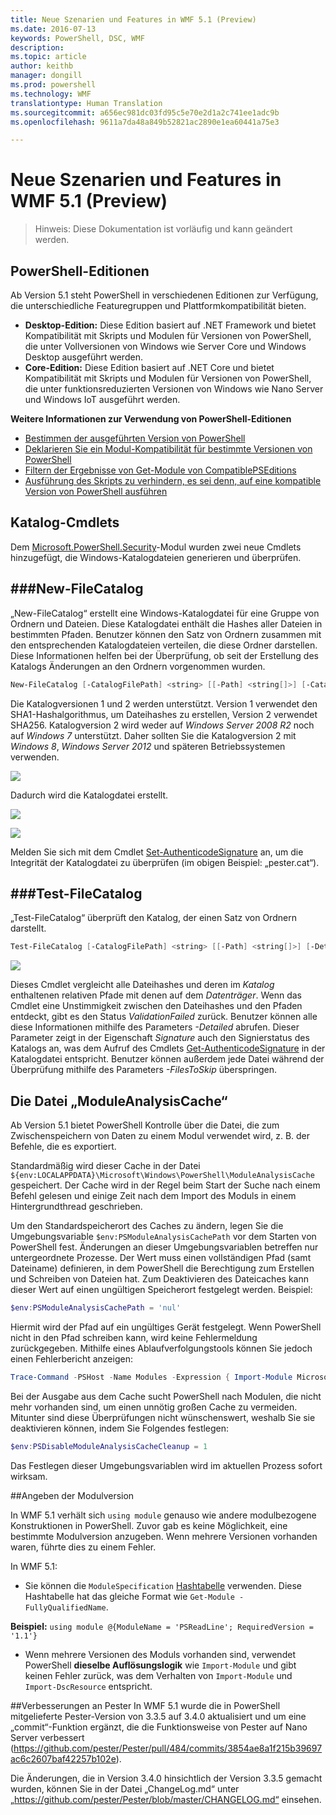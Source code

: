 ```yaml
---
title: Neue Szenarien und Features in WMF 5.1 (Preview)
ms.date: 2016-07-13
keywords: PowerShell, DSC, WMF
description: 
ms.topic: article
author: keithb
manager: dongill
ms.prod: powershell
ms.technology: WMF
translationtype: Human Translation
ms.sourcegitcommit: a656ec981dc03fd95c5e70e2d1a2c741ee1adc9b
ms.openlocfilehash: 9611a7da48a849b52821ac2890e1ea60441a75e3

---
```


# Neue Szenarien und Features in WMF 5.1 (Preview) #

> Hinweis: Diese Dokumentation ist vorläufig und kann geändert werden.

## PowerShell-Editionen ##
Ab Version 5.1 steht PowerShell in verschiedenen Editionen zur Verfügung, die unterschiedliche Featuregruppen und Plattformkompatibilität bieten.

- **Desktop-Edition:** Diese Edition basiert auf .NET Framework und bietet Kompatibilität mit Skripts und Modulen für Versionen von PowerShell, die unter Vollversionen von Windows wie Server Core und Windows Desktop ausgeführt werden.
- **Core-Edition:** Diese Edition basiert auf .NET Core und bietet Kompatibilität mit Skripts und Modulen für Versionen von PowerShell, die unter funktionsreduzierten Versionen von Windows wie Nano Server und Windows IoT ausgeführt werden.

**Weitere Informationen zur Verwendung von PowerShell-Editionen**
- [Bestimmen der ausgeführten Version von PowerShell]()
- [Deklarieren Sie ein Modul-Kompatibilität für bestimmte Versionen von PowerShell]()
- [Filtern der Ergebnisse von Get-Module von CompatiblePSEditions]()
- [Ausführung des Skripts zu verhindern, es sei denn, auf eine kompatible Version von PowerShell ausführen]()

## Katalog-Cmdlets  

Dem [Microsoft.PowerShell.Security](https://technet.microsoft.com/en-us/library/hh847877.aspx)-Modul wurden zwei neue Cmdlets hinzugefügt, die Windows-Katalogdateien generieren und überprüfen.  

###New-FileCatalog 
--------------------------------

„New-FileCatalog“ erstellt eine Windows-Katalogdatei für eine Gruppe von Ordnern und Dateien. Diese Katalogdatei enthält die Hashes aller Dateien in bestimmten Pfaden. Benutzer können den Satz von Ordnern zusammen mit den entsprechenden Katalogdateien verteilen, die diese Ordner darstellen. Diese Informationen helfen bei der Überprüfung, ob seit der Erstellung des Katalogs Änderungen an den Ordnern vorgenommen wurden.    

```PowerShell
New-FileCatalog [-CatalogFilePath] <string> [[-Path] <string[]>] [-CatalogVersion <int>] [-WhatIf] [-Confirm] [<CommonParameters>]
```
Die Katalogversionen 1 und 2 werden unterstützt. Version 1 verwendet den SHA1-Hashalgorithmus, um Dateihashes zu erstellen, Version 2 verwendet SHA256. Katalogversion 2 wird weder auf *Windows Server 2008 R2* noch auf *Windows 7* unterstützt. Daher sollten Sie die Katalogversion 2 mit *Windows 8*, *Windows Server 2012* und späteren Betriebssystemen verwenden.  

![](../images/NewFileCatalog.jpg)

Dadurch wird die Katalogdatei erstellt. 

![](../images/CatalogFile1.jpg)  

![](../images/CatalogFile2.jpg) 

Melden Sie sich mit dem Cmdlet [Set-AuthenticodeSignature](https://technet.microsoft.com/library/hh849819.aspx) an, um die Integrität der Katalogdatei zu überprüfen (im obigen Beispiel: „pester.cat“).   


###Test-FileCatalog 
--------------------------------

„Test-FileCatalog“ überprüft den Katalog, der einen Satz von Ordnern darstellt. 

```PowerShell
Test-FileCatalog [-CatalogFilePath] <string> [[-Path] <string[]>] [-Detailed] [-FilesToSkip <string[]>] [-WhatIf] [-Confirm] [<CommonParameters>]
```

![](../images/TestFileCatalog.jpg)

Dieses Cmdlet vergleicht alle Dateihashes und deren im *Katalog* enthaltenen relativen Pfade mit denen auf dem *Datenträger*. Wenn das Cmdlet eine Unstimmigkeit zwischen den Dateihashes und den Pfaden entdeckt, gibt es den Status *ValidationFailed* zurück. Benutzer können alle diese Informationen mithilfe des Parameters *-Detailed* abrufen. Dieser Parameter zeigt in der Eigenschaft *Signature* auch den Signierstatus des Katalogs an, was dem Aufruf des Cmdlets [Get-AuthenticodeSignature](https://technet.microsoft.com/en-us/library/hh849805.aspx) in der Katalogdatei entspricht. Benutzer können außerdem jede Datei während der Überprüfung mithilfe des Parameters *-FilesToSkip* überspringen. 


## Die Datei „ModuleAnalysisCache“ ##
Ab Version 5.1 bietet PowerShell Kontrolle über die Datei, die zum Zwischenspeichern von Daten zu einem Modul verwendet wird, z. B. der Befehle, die es exportiert.

Standardmäßig wird dieser Cache in der Datei `${env:LOCALAPPDATA}\Microsoft\Windows\PowerShell\ModuleAnalysisCache` gespeichert.
Der Cache wird in der Regel beim Start der Suche nach einem Befehl gelesen und einige Zeit nach dem Import des Moduls in einem Hintergrundthread geschrieben.

Um den Standardspeicherort des Caches zu ändern, legen Sie die Umgebungsvariable `$env:PSModuleAnalysisCachePath` vor dem Starten von PowerShell fest. Änderungen an dieser Umgebungsvariablen betreffen nur untergeordnete Prozesse. Der Wert muss einen vollständigen Pfad (samt Dateiname) definieren, in dem PowerShell die Berechtigung zum Erstellen und Schreiben von Dateien hat. Zum Deaktivieren des Dateicaches kann dieser Wert auf einen ungültigen Speicherort festgelegt werden. Beispiel:

```PowerShell
$env:PSModuleAnalysisCachePath = 'nul'
```

Hiermit wird der Pfad auf ein ungültiges Gerät festgelegt. Wenn PowerShell nicht in den Pfad schreiben kann, wird keine Fehlermeldung zurückgegeben. Mithilfe eines Ablaufverfolgungstools können Sie jedoch einen Fehlerbericht anzeigen:

```PowerShell
Trace-Command -PSHost -Name Modules -Expression { Import-Module Microsoft.PowerShell.Management -Force }
```

Bei der Ausgabe aus dem Cache sucht PowerShell nach Modulen, die nicht mehr vorhanden sind, um einen unnötig großen Cache zu vermeiden.
Mitunter sind diese Überprüfungen nicht wünschenswert, weshalb Sie sie deaktivieren können, indem Sie Folgendes festlegen:

```PowerShell
$env:PSDisableModuleAnalysisCacheCleanup = 1
```

Das Festlegen dieser Umgebungsvariablen wird im aktuellen Prozess sofort wirksam.

##Angeben der Modulversion

In WMF 5.1 verhält sich `using module` genauso wie andere modulbezogene Konstruktionen in PowerShell. Zuvor gab es keine Möglichkeit, eine bestimmte Modulversion anzugeben. Wenn mehrere Versionen vorhanden waren, führte dies zu einem Fehler.


In WMF 5.1:

* Sie können die `ModuleSpecification` [Hashtabelle](https://msdn.microsoft.com/en-us/library/jj136290(v=vs.85).aspx) verwenden. Diese Hashtabelle hat das gleiche Format wie `Get-Module -FullyQualifiedName`.

**Beispiel:** `using module @{ModuleName = 'PSReadLine'; RequiredVersion = '1.1'}`

* Wenn mehrere Versionen des Moduls vorhanden sind, verwendet PowerShell **dieselbe Auflösungslogik** wie `Import-Module` und gibt keinen Fehler zurück, was dem Verhalten von `Import-Module` und `Import-DscResource` entspricht.


##Verbesserungen an Pester
In WMF 5.1 wurde die in PowerShell mitgelieferte Pester-Version von 3.3.5 auf 3.4.0 aktualisiert und um eine „commit“-Funktion ergänzt, die die Funktionsweise von Pester auf Nano Server verbessert (https://github.com/pester/Pester/pull/484/commits/3854ae8a1f215b39697ac6c2607baf42257b102e). 

Die Änderungen, die in Version 3.4.0 hinsichtlich der Version 3.3.5 gemacht wurden, können Sie in der Datei „ChangeLog.md“ unter „https://github.com/pester/Pester/blob/master/CHANGELOG.md“ einsehen.



<!--HONumber=Oct16_HO1-->


